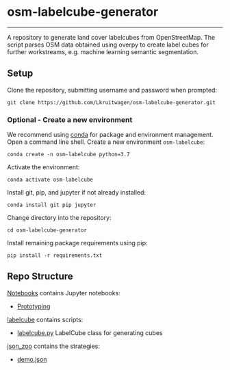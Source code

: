 # osm-labelcube-generator
___
A repository to generate land cover labelcubes from OpenStreetMap. The script parses OSM data obtained using overpy to create label cubes for further workstreams, e.g. machine learning semantic segmentation.

## Setup

Clone the repository, submitting username and password when prompted:

    git clone https://github.com/Lkruitwagen/osm-labelcube-generator.git

### Optional - Create a new environment

We recommend using [conda](https://docs.conda.io/en/latest/) for package and environment management. Open a command line shell. Create a new environment `osm-labelcube`:

    conda create -n osm-labelcube python=3.7

Activate the environment:

    conda activate osm-labelcube

Install git, pip, and jupyter if not already installed:

    conda install git pip jupyter

Change directory into the repository:

    cd osm-labelcube-generator

Install remaining package requirements using pip:

    pip install -r requirements.txt

## Repo Structure

[Notebooks](notebooks/) contains Jupyter notebooks:
- [Prototyping](notebooks/prototyping.ipynb)

[labelcube](labelcube/) contains scripts:
- [labelcube.py](labelcube/labelcube.py) LabelCube class for generating cubes

[json_zoo](osm-labelcube-generator/json_zoo/) contains the strategies:
- [demo.json](osm-labelcube-generator/json_zoo/demo.json)


